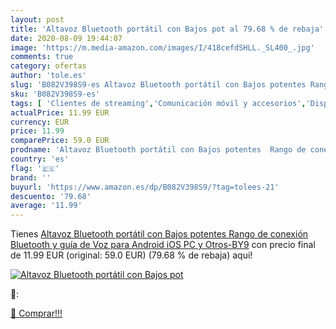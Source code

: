 ```yaml
---
layout: post
title: 'Altavoz Bluetooth portátil con Bajos pot al 79.68 % de rebaja'
date: 2020-08-09 19:44:07
image: 'https://m.media-amazon.com/images/I/418cefdSHLL._SL400_.jpg'
comments: true
category: ofertas
author: 'tole.es'
slug: 'B082V398S9-es Altavoz Bluetooth portátil con Bajos potentes Rango de...'
sku: 'B082V398S9-es'
tags: [ 'Clientes de streaming','Comunicación móvil y accesorios','Dispositivos para el streaming','Electrónica','Equipos de audio y Hi-Fi','Informática','Móviles','Móviles y smartphones libres','Tablets','android', ]
actualPrice: 11.99 EUR
currency: EUR
price: 11.99
comparePrice: 59.0 EUR
prodname: 'Altavoz Bluetooth portátil con Bajos potentes  Rango de conexión Bluetooth y guía de Voz para Android iOS PC y Otros-BY9'
country: 'es'
flag: '🇪🇸'
brand: ''
buyurl: 'https://www.amazon.es/dp/B082V398S9/?tag=tolees-21'
descuento: '79.68'
average: '11.99'
---
```


Tienes [Altavoz Bluetooth portátil con Bajos potentes  Rango de conexión Bluetooth y guía de Voz para Android iOS PC y Otros-BY9](https://www.amazon.es/dp/B082V398S9/?tag=tolees-21) con precio final de  11.99 EUR (original: 59.0 EUR) (79.68 %  de rebaja) aqui!

[![Altavoz Bluetooth portátil con Bajos pot](https://m.media-amazon.com/images/I/418cefdSHLL._SL400_.jpg)](https://www.amazon.es/dp/B082V398S9/?tag=tolees-21)

🔎:


[🛒 Comprar!!!](https://www.amazon.es/dp/B082V398S9/?tag=tolees-21)
